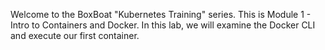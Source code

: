 Welcome to the BoxBoat "Kubernetes Training" series. This is Module 1 - Intro to Containers and Docker. In this lab, we will examine the Docker CLI and execute our first container.